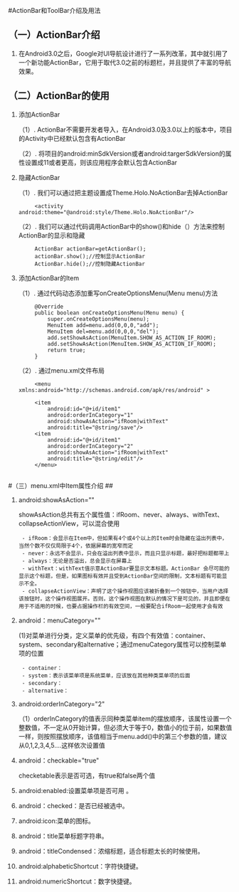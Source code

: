 #ActionBar和ToolBar介绍及用法


## （一）ActionBar介绍 ##

1. 在Android3.0之后，Google对UI导航设计进行了一系列改革，其中就引用了一个新功能ActionBar，它用于取代3.0之前的标题栏，并且提供了丰富的导航效果。

## （二）ActionBar的使用 ##


1. 添加ActionBar

	（1）. ActionBar不需要开发者导入，在Android3.0及3.0以上的版本中，项目的Activity中已经默认包含有ActionBar

	（2）. 将项目的android:minSdkVersion或者android:targerSdkVersion的属性设置成11或者更高，则该应用程序会默认包含ActionBar
2. 隐藏ActionBar
	
	（1）. 我们可以通过把主题设置成Theme.Holo.NoActionBar去掉ActionBar
	
			<activity android:theme="@android:style/Theme.Holo.NoActionBar"/>

	（2）. 我们可以通过代码调用ActionBar中的show()和hide（）方法来控制ActionBar的显示和隐藏

			ActionBar actionBar=getActionBar();
			actionBar.show();//控制显示ActionBar
			ActionBar.hide();//控制隐藏ActionBar
3. 添加ActionBar的Item
	
	（1）. 通过代码动态添加重写onCreateOptionsMenu(Menu menu)方法
		
			@Override
		    public boolean onCreateOptionsMenu(Menu menu) {
		        super.onCreateOptionsMenu(menu);
				MenuItem add=menu.add(0,0,0,"add");
				MenuItem del=menu.add(0,0,0,"del");
				add.setShowAsAction(MenuItem.SHOW_AS_ACTION_IF_ROOM);
				add.setShowAsAction(MenuItem.SHOW_AS_ACTION_IF_ROOM);
		        return true;
		    }
	
	（2）. 通过menu.xml文件布局

			<menu xmlns:android="http://schemas.android.com/apk/res/android" >
	 
	   		<item
		        android:id="@+id/item1"
		        android:orderInCategory="1"
		        android:showAsAction="ifRoom|withText"
		        android:title="@string/save"/>
	    	<item
		        android:id="@+id/item1"
		        android:orderInCategory="2"
		        android:showAsAction="ifRoom|withText"
		        android:title="@string/edit"/>
			</menu>

## 
#（三）menu.xml中Item属性介绍 ##

1. android:showAsAction=""

	showAsAction总共有五个属性值：ifRoom、never、always、withText、collapseActionView，可以混合使用

		
		- ifRoom：会显示在Item中，但如果有4个或4个以上的Item时会隐藏在溢出列表中，当然个数不仅仅局限于4个，依据屏幕的宽窄而定
		- never：永远不会显示，只会在溢出列表中显示，而且只显示标题，最好把标题都带上
		- always：无论是否溢出，总会显示在屏幕上
		- withText：withText值示意ActionBar要显示文本标题。ActionBar 会尽可能的显示这个标题，但是，如果图标有效并且受到ActionBar空间的限制，文本标题有可能显示不全。
		- collapseActionView：声明了这个操作视图应该被折叠到一个按钮中，当用户选择该按钮时，这个操作视图展开。否则，这个操作视图在默认的情况下是可见的，并且即便在用于不适用的时候，也要占据操作栏的有效空间，一般要配合ifRoom一起使用才会有效
		
2. android：menuCategory=""
	
	(1)对菜单进行分类，定义菜单的优先级，有四个有效值：container、system、secondary和alternative；通过menuCategory属性可以控制菜单项的位置
	
		
		- container：
		- system：表示该菜单项是系统菜单，应该放在其他种类菜单项的后面
		- secondary：
		- alternative：

3. android:orderInCategory="2"
		
	（1）orderInCategory的值表示同种类菜单item的摆放顺序，该属性设置一个整数值，不一定从0开始计算，但必须大于等于0，数值小的位于前，如果数值一样，则按照摆放顺序，该值相当于menu.add()中的第三个参数的值，建议从0,1,2,3,4,5....这样依次设置值
4. android：checkable="true"

	checketable表示是否可选，有true和false两个值


5. android:enabled:设置菜单项是否可用 。

6. android：checked：是否已经被选中。

7. android:icon:菜单的图标。

8. android：title菜单标题字符串。

9. android：titleCondensed：浓缩标题，适合标题太长的时候使用。

10. android:alphabeticShortcut：字符快捷键。

11. android:numericShortcut：数字快捷键。


	
	
			
	

